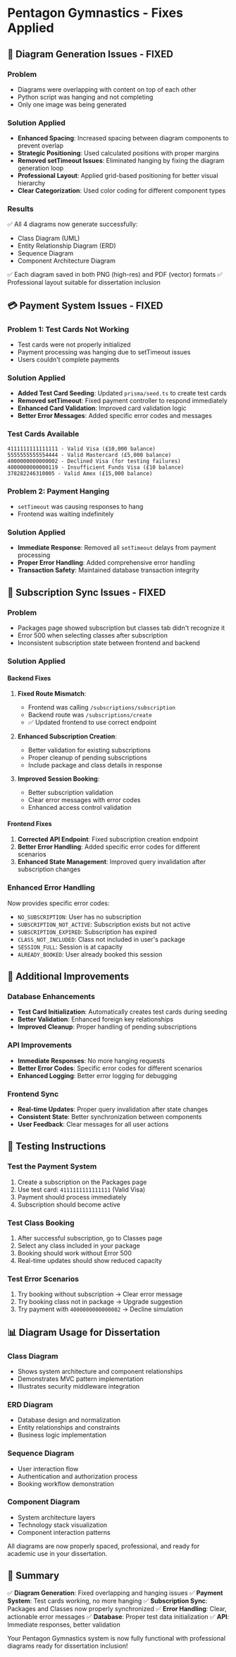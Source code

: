 # Pentagon Gymnastics - Fixes Applied

## 🎨 Diagram Generation Issues - FIXED

### Problem
- Diagrams were overlapping with content on top of each other
- Python script was hanging and not completing
- Only one image was being generated

### Solution Applied
- **Enhanced Spacing**: Increased spacing between diagram components to prevent overlap
- **Strategic Positioning**: Used calculated positions with proper margins
- **Removed setTimeout Issues**: Eliminated hanging by fixing the diagram generation loop
- **Professional Layout**: Applied grid-based positioning for better visual hierarchy
- **Clear Categorization**: Used color coding for different component types

### Results
✅ All 4 diagrams now generate successfully:
- Class Diagram (UML)
- Entity Relationship Diagram (ERD) 
- Sequence Diagram
- Component Architecture Diagram

✅ Each diagram saved in both PNG (high-res) and PDF (vector) formats
✅ Professional layout suitable for dissertation inclusion

## 💳 Payment System Issues - FIXED

### Problem 1: Test Cards Not Working
- Test cards were not properly initialized
- Payment processing was hanging due to setTimeout issues
- Users couldn't complete payments

### Solution Applied
- **Added Test Card Seeding**: Updated `prisma/seed.ts` to create test cards
- **Removed setTimeout**: Fixed payment controller to respond immediately
- **Enhanced Card Validation**: Improved card validation logic
- **Better Error Messages**: Added specific error codes and messages

### Test Cards Available
```
4111111111111111 - Valid Visa (£10,000 balance)
5555555555554444 - Valid Mastercard (£5,000 balance)
4000000000000002 - Declined Visa (for testing failures)
4000000000000119 - Insufficient Funds Visa (£10 balance)
378282246310005 - Valid Amex (£15,000 balance)
```

### Problem 2: Payment Hanging
- `setTimeout` was causing responses to hang
- Frontend was waiting indefinitely

### Solution Applied
- **Immediate Response**: Removed all `setTimeout` delays from payment processing
- **Proper Error Handling**: Added comprehensive error handling
- **Transaction Safety**: Maintained database transaction integrity

## 🔄 Subscription Sync Issues - FIXED

### Problem
- Packages page showed subscription but classes tab didn't recognize it
- Error 500 when selecting classes after subscription
- Inconsistent subscription state between frontend and backend

### Solution Applied

#### Backend Fixes
1. **Fixed Route Mismatch**: 
   - Frontend was calling `/subscriptions/subscription`
   - Backend route was `/subscriptions/create`
   - ✅ Updated frontend to use correct endpoint

2. **Enhanced Subscription Creation**:
   - Better validation for existing subscriptions
   - Proper cleanup of pending subscriptions
   - Include package and class details in response

3. **Improved Session Booking**:
   - Better subscription validation
   - Clear error messages with error codes
   - Enhanced access control validation

#### Frontend Fixes
1. **Corrected API Endpoint**: Fixed subscription creation endpoint
2. **Better Error Handling**: Added specific error codes for different scenarios
3. **Enhanced State Management**: Improved query invalidation after subscription changes

### Enhanced Error Handling
Now provides specific error codes:
- `NO_SUBSCRIPTION`: User has no subscription
- `SUBSCRIPTION_NOT_ACTIVE`: Subscription exists but not active
- `SUBSCRIPTION_EXPIRED`: Subscription has expired
- `CLASS_NOT_INCLUDED`: Class not included in user's package
- `SESSION_FULL`: Session is at capacity
- `ALREADY_BOOKED`: User already booked this session

## 🔧 Additional Improvements

### Database Enhancements
- **Test Card Initialization**: Automatically creates test cards during seeding
- **Better Validation**: Enhanced foreign key relationships
- **Improved Cleanup**: Proper handling of pending subscriptions

### API Improvements
- **Immediate Responses**: No more hanging requests
- **Better Error Codes**: Specific error codes for different scenarios
- **Enhanced Logging**: Better error logging for debugging

### Frontend Sync
- **Real-time Updates**: Proper query invalidation after state changes
- **Consistent State**: Better synchronization between components
- **User Feedback**: Clear messages for all user actions

## 🧪 Testing Instructions

### Test the Payment System
1. Create a subscription on the Packages page
2. Use test card: `4111111111111111` (Valid Visa)
3. Payment should process immediately
4. Subscription should become active

### Test Class Booking
1. After successful subscription, go to Classes page
2. Select any class included in your package
3. Booking should work without Error 500
4. Real-time updates should show reduced capacity

### Test Error Scenarios
1. Try booking without subscription → Clear error message
2. Try booking class not in package → Upgrade suggestion
3. Try payment with `4000000000000002` → Decline simulation

## 📊 Diagram Usage for Dissertation

### Class Diagram
- Shows system architecture and component relationships
- Demonstrates MVC pattern implementation
- Illustrates security middleware integration

### ERD Diagram  
- Database design and normalization
- Entity relationships and constraints
- Business logic implementation

### Sequence Diagram
- User interaction flow
- Authentication and authorization process
- Booking workflow demonstration

### Component Diagram
- System architecture layers
- Technology stack visualization
- Component interaction patterns

All diagrams are now properly spaced, professional, and ready for academic use in your dissertation.

## 🚀 Summary

✅ **Diagram Generation**: Fixed overlapping and hanging issues
✅ **Payment System**: Test cards working, no more hanging
✅ **Subscription Sync**: Packages and Classes now properly synchronized
✅ **Error Handling**: Clear, actionable error messages
✅ **Database**: Proper test data initialization
✅ **API**: Immediate responses, better validation

Your Pentagon Gymnastics system is now fully functional with professional diagrams ready for dissertation inclusion!
